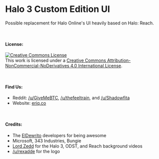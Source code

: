# Halo 3 Custom Edition UI

Possible replacement for Halo Online's UI heavily based on Halo: Reach.

&nbsp;

#### License:
<a rel="license" href="http://creativecommons.org/licenses/by-nc-nd/4.0/"><img alt="Creative Commons License" style="border-width:0" src="https://i.creativecommons.org/l/by-nc-nd/4.0/88x31.png" /></a><br />This work is licensed under a <a rel="license" href="http://creativecommons.org/licenses/by-nc-nd/4.0/">Creative Commons Attribution-NonCommercial-NoDerivatives 4.0 International License</a>.

&nbsp;

#### Find Us:

* Reddit:  <a href="http://reddit.com/user/GiveMeBTC">/u/GiveMeBTC</a>, <a href="http://reddit.com/user/thefeeltrain">/u/thefeeltrain</a>, and <a href="http://reddit.com/user/Shadowfita">/u/Shadowfita</a>
* Website:  <a href="http://eriq.co">eriq.co</a>

&nbsp;

#### Credits:
* The <a href="https://github.com/FishPhd/DewritoLauncher">ElDewrito</a> developers for being awesome
* Microsoft, 343 Industries, Bungie
* <a href="http://twitter.com/zeddikins">Lord Zedd</a> for the Halo 3, ODST, and Reach background videos
* <a href="http://reddit.com/user/rexadde">/u/rexadde</a> for the logo
